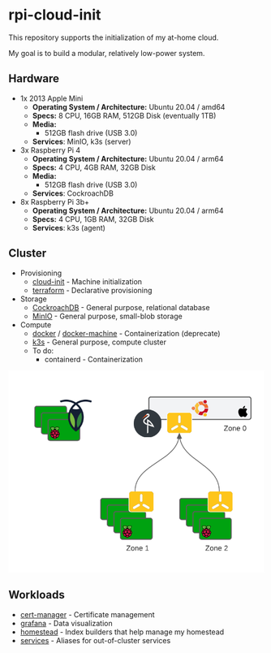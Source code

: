 # rpi-cloud-init

This repository supports the initialization of my at-home cloud.

My goal is to build a modular, relatively low-power system.

## Hardware

- 1x 2013 Apple Mini
  - **Operating System / Architecture:** Ubuntu 20.04 / amd64
  - **Specs:** 8 CPU, 16GB RAM, 512GB Disk (eventually 1TB)
  - **Media:**
    - 512GB flash drive (USB 3.0)
  - **Services**: MinIO, k3s (server)
- 3x Raspberry Pi 4
  - **Operating System / Architecture:** Ubuntu 20.04 / arm64
  - **Specs:** 4 CPU, 4GB RAM, 32GB Disk
  - **Media:**
    - 512GB flash drive (USB 3.0)
  - **Services**: CockroachDB
- 8x Raspberry Pi 3b+
  - **Operating System / Architecture:** Ubuntu 20.04 / arm64
  - **Specs:** 4 CPU, 1GB RAM, 32GB Disk
  - **Services**: k3s (agent)

## Cluster

 - Provisioning
   - [cloud-init](cloud-init) - Machine initialization
   - [terraform](https://www.terraform.io/) - Declarative provisioning
 - Storage
   - [CockroachDB](storage/crdb) - General purpose, relational database
   - [MinIO](storage/minio) - General purpose, small-blob storage
 - Compute
   - [docker](https://www.docker.com/) / [docker-machine](scripts/docker-machine) - Containerization (deprecate)
   - [k3s](compute/k3s) - General purpose, compute cluster
   - To do:
     - containerd - Containerization

<a href="assets/cluster.png"><img alt="cluster diagram" src="assets/cluster.png" width="600"/></a>

## Workloads

 - [cert-manager](compute/workloads/cert-manager) - Certificate management
 - [grafana](compute/workloads/grafana) - Data visualization
 - [homestead](https://github.com/mjpitz/homestead) - Index builders that help manage my homestead
 - [services](compute/workloads/services) - Aliases for out-of-cluster services
